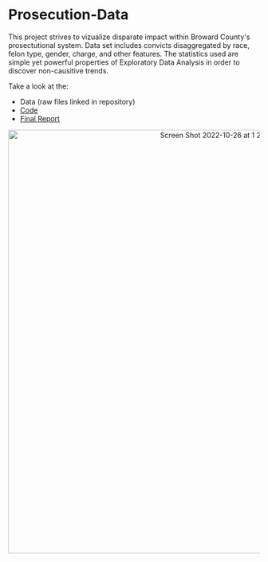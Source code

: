 # Prosecution-Data
This project strives to vizualize disparate impact within Broward County's prosectutional system. Data set includes convicts disaggregated by race, 
felon type, gender, charge, and other features. The statistics used are  simple yet powerful properties of Exploratory Data Analysis in order to discover non-causitive trends. 

Take a look at the:
- Data (raw files linked in repository)
- [Code](https://github.com/cameronmirh/Prosecution-Data/blob/main/vera_script.Rmd)
- [Final Report](https://drive.google.com/file/d/1EhUIYeBhbM9DmEP53tILyb62zN5D3O2N/view?usp=sharing)

<p align="center">
<img width="849" alt="Screen Shot 2022-10-26 at 1 25 37 PM" src="https://user-images.githubusercontent.com/53825687/198118572-8ede16be-b29c-4301-9232-060ded702ebb.png">
  </p>
